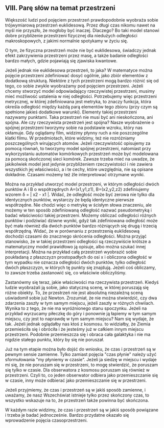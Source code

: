 ## VIII. Parę słów na temat przestrzeni

Większość ludzi pod pojęciem przestrzeń prawdopodobnie wyobraża sobie trójwymiarową przestrzeń euklidesową.
Przez długi czas nikomu nawet na myśl nie przyszło, że mogłoby być inaczej. Dlaczego?
Bo taki model stanowi dobre przybliżenie przestrzeni fizycznej dla niedużych odległości makroskopowych,
z jakimi normalnie spotykamy w życiu się.

O tym, że fizyczna przestrzeń może nie być euklidesowa, świadczy jednak efekt zakrzywienia przestrzeni przez masę,
a także badanie odległości bardzo małych, gdzie pojawiają się zjawiska kwantowe.

Jeżeli jednak nie euklidesowa przestrzeń, to jaka? W matematyce można pojęcie przestrzeni zdefiniować dosyć ogólnie,
jako zbiór elementów z dodatkową strukturą. Niektóre z tych przestrzeni mogą bardzo różnić się od tego,
co sobie zwykle wyobrażamy pod pojęciem przestrzeni. Jeżeli chcemy stworzyć model odpowiadający rzeczywistej przestrzeni,
musimy mieć możliwość ustalenia w niej odległości. Potrzebujemy więc przestrzeni metrycznej,
w której zdefiniowana jest metryka, to znaczy funkcja, która określa odległość między każdą parą elementów tego zbioru
(przy czym są spełnione jakieś dodatkowe warunki). Elementy takiej przestrzeni nazywamy punktami.
Taka przestrzeń nie musi być ani nieskończona, ani spójna. Ale czy rzeczywista przestrzeń jest spójna?
Nasze wyobrażenie o spójnej przestrzeni tworzymy sobie na podstawie wzroku, który nas okłamuje.
Gdy oglądamy film, widzimy płynny ruch a nie poszczególne klatki filmu. W przedmiotach, które widzimy,
też nie rozróżniamy poszczególnych wirujących atomów. Jeżeli rzeczywistość opisujemy za pomocą równań,
to tworzymy model spójnej przestrzeni, natomiast przy wykorzystaniu automatów komórkowych
przestrzeń może być modelowana za pomocą skończonej sieci komórek. Zawsze trzeba mieć na uwadze,
że jakikolwiek model jest jedynie  przybliżeniem rzeczywistości i nie zawiera wszystkich jej właściwości,
a i te cechy, które uwzględnia, nie są opisane dokładnie. Czasami możemy też źle interpretować otrzymane wyniki.

Można na przykład utworzyć model przestrzeni, w którym odległości dwóch punktów A i B o współrzędnych
A=(x1,y1,z1), B=(x2,y2,z2) zdefiniujemy wzorem δ = | x2 - x1 |. 
Widać, że odległość może być zerowa nie tylko dla identycznych punktów, wystarczy że będą identyczne pierwsze współrzędne.
Nie chodzi więc o metrykę w ścisłym słowa znaczeniu, ale możemy w ten sposób zdefiniowaną odległość  nazwać pseudometryką
i badać właściwości takiej przestrzeni. Możemy obliczać odległości różnych punktów i podziwiać dziwne wyniki,
gdyż tak zdefiniowana odległość może być mała również dla dwóch punktów bardzo różniących się drugą i trzecią współrzędną.
Widać, że w porównaniu z przestrzenią euklidesową dochodzi czasami do znacznego skrócenia odległości.
Można przyjąć stanowisko, że w takiej przestrzeni odległości są rzeczywiście krótsze
a matematyczny model prawidłowo ją opisuje, albo można szukać innej interpretacji.
Można na przykład całą przestrzeń wyobrazić sobie poukładaną z płaszczyzn prostopadłych do osi x i obliczona odległość
w tym wypadku nie oznacza odległości dwóch punktów, tylko odległość dwóch płaszczyzn, w których tę punkty się znajdują.
Jeżeli coś obliczamy, to zawsze trzeba zastanowić się, co właściwie obliczyliśmy.

Zastanówmy się teraz, jakie właściwości ma rzeczywista przestrzeń. Kiedyś ludzie wyobrażali ją sobie, jako statyczną scenę,
w której poruszają się różne obiekty. To, że przestrzeń nie jest absolutną niezależną sceną uświadomił sobie już Newton.
Zrozumiał, że nie można stwierdzić, czy dwa zdarzenia zaszły w tym samym miejscu, jeżeli zaszły w różnych chwilach.
Wynika to z tego, że nie ma wyróżnionego stanu spoczynku. Jeżeli na przykład wyrzucamy piłeczkę do góry
i ponownie ją łapiemy w tym samym miejscu, czy jest to naprawdę w tym samym miejscu? Nam się wydaje, że tak.
Jeżeli jednak oglądałby nas ktoś z kosmosu. to widziałby, że Ziemia przemieściła się i obróciła
i że jesteśmy już w całkiem innym miejscu przestrzeni. Podobnie przemieszcza się i obraca cała galaktyka
i nie ma nigdzie stałego punktu, który by się nie poruszał.

Już na tym etapie można było dojść do wniosku, że czas i przestrzeń są w pewnym sensie zamienne.
Tylko zamiast pojęcia "czas płynie" należy użyć sformułowania "my płyniemy w czasie".
Jeżeli ja siedzę w miejscu i wydaje mi się, że nie poruszam się w przestrzeni, to mogę stwierdzić,
że poruszam się tylko w czasie. Dla obserwatora z kosmosu poruszam się również w przestrzeni.
Czyli to, co jeden obserwator odbiera jako przemieszczanie się w czasie,
inny może odbierać jako przemieszczanie się w przestrzeni.

Jeżeli przyjmiemy, że czas i przestrzeń są w jakiś sposób zamienne, i uważamy,
że nasz Wszechświat istnieje tylko przez skończony czas, to wszystko wskazuje na to,
że przestrzeń także powinna być skończona.

W każdym razie widzimy, że czas i przestrzeń są w jakiś sposób powiązane i trzeba je badać jednocześnie.
Bardzo przydatne okazało się wprowadzenie pojęcia czasoprzestrzeni.

